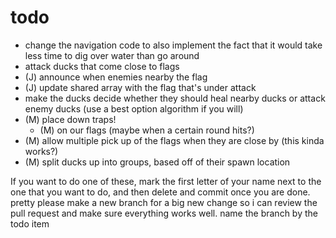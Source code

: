 # todo
- change the navigation code to also implement the fact that it would take less time to dig over water than go around
- attack ducks that come close to flags
- (J) announce when enemies nearby the flag
- (J) update shared array with the flag that's under attack
- make the ducks decide whether they should heal nearby ducks or attack enemy ducks (use a best option algorithm if you will)
- (M) place down traps!
  - (M) on our flags (maybe when a certain round hits?)
- (M) allow multiple pick up of the flags when they are close by (this kinda works?)
- (M) split ducks up into groups, based off of their spawn location


If you want to do one of these, mark the first letter of your name
next to the one that you want to do, and then delete and commit once 
you are done. pretty please make a new branch for a big new change so i 
can review the pull request and make sure everything works well.
name the branch by the todo item